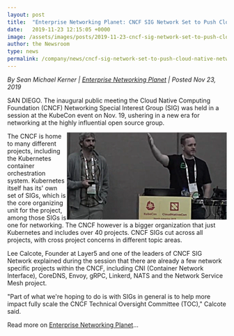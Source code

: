 ```yaml
---
layout: post
title:  "Enterprise Networking Planet: CNCF SIG Network Set to Push Cloud Native Networking Forward"
date:   2019-11-23 12:15:05 +0000
image: /assets/images/posts/2019-11-23-cncf-sig-network-set-to-push-cloud-native-networking-forward/enterprise_networking_planet_logo_700px-e1533637827914.png
author: the Newsroom
type: news
permalink: /company/news/cncf-sig-network-set-to-push-cloud-native-networking-forward
---
```

<i>By Sean Michael Kerner | <a href="http://www.enterprisenetworkingplanet.com/datacenter/cncf-sig-network-set-to-push-cloud-native-networking-forward.html">Enterprise Networking Planet</a> | Posted Nov 23, 2019</i>

SAN DIEGO. The inaugural public meeting the Cloud Native Computing Foundation (CNCF) Networking Special Interest Group (SIG) was held in a session at the KubeCon event on Nov. 19, ushering in a new era for networking at the highly influential open source group.

<img src="/assets/images/posts/2019-11-23-cncf-sig-network-set-to-push-cloud-native-networking-forward/SIG-network-367x200.png" style="position:relative; float:right;" />

The CNCF is home to many different projects, including the Kubernetes container orchestration system. Kubernetes itself has its' own set of SIGs, which is the core organizing unit for the project, among those SIGs is one for networking. The CNCF however is a bigger organization that just Kubernetes and includes over 40 projects. CNCF SIGs cut across all projects, with cross project concerns in different topic areas.

Lee Calcote, Founder at Layer5 and one of the leaders of CNCF SIG Network explained during the session that there are already a few network specific projects within the CNCF, including CNI (Container Network Interface), CoreDNS, Envoy, gRPC, Linkerd, NATS and the Network Service Mesh project.

"Part of what we're hoping to do is with SIGs in general is to help more impact fully scale the CNCF Technical Oversight Committee (TOC)," Calcote said.

Read more on <a href="http://www.enterprisenetworkingplanet.com/datacenter/cncf-sig-network-set-to-push-cloud-native-networking-forward.html">Enterprise Networking Planet</a>...